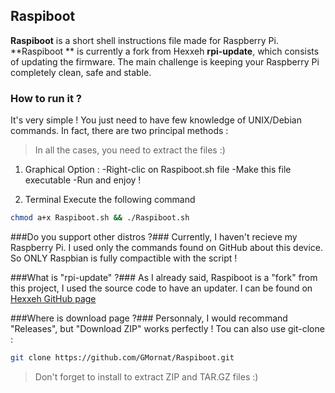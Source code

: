 ## Raspiboot ##
**Raspiboot** is a short shell instructions file made for Raspberry Pi.  **Raspiboot ** is currently a fork from Hexxeh **rpi-update**, which consists of updating the firmware.  The main challenge is keeping your Raspberry Pi completely clean, safe and stable. 

### How to run it ? ###
It's very simple ! You just need to have few knowledge of UNIX/Debian commands. In fact, there are two principal methods :

> In all the cases, you need to extract the files :)

 1. Graphical Option : 
	 -Right-clic on Raspiboot.sh file
	 -Make this file executable
	 -Run and enjoy !
	 
 2. Terminal
	 Execute the following command
```bash
chmod a+x Raspiboot.sh && ./Raspiboot.sh
```

###Do you support other distros ?###
Currently, I haven't recieve my Raspberry Pi. I used only the commands found on GitHub about this device. So ONLY Raspbian is fully compactible with the script !

###What is "rpi-update" ?###
As I already said, Raspiboot is a "fork" from this project, I used the source code to have an updater. I can be found on [Hexxeh GitHub page](https://github.com/Hexxeh/rpi-update)

###Where is download page ?###
Personnaly, I would recommand "Releases", but "Download ZIP" works perfectly !
Tou can also use git-clone :
```sh
git clone https://github.com/GMornat/Raspiboot.git
```
> Don't forget to install to extract ZIP and TAR.GZ files :)
